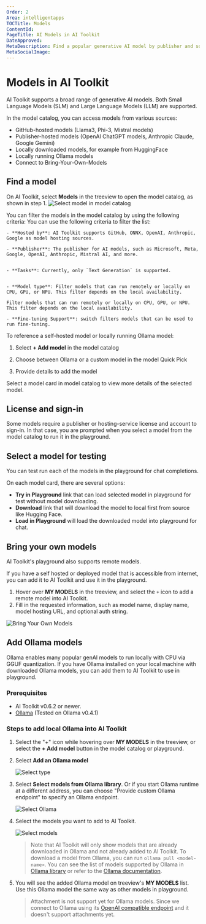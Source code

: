 ```yaml
---
Order: 2
Area: intelligentapps
TOCTitle: Models
ContentId:
PageTitle: AI Models in AI Toolkit
DateApproved:
MetaDescription: Find a popular generative AI model by publisher and source. Bring your own model that is hosted with a URL, or select an Ollama model.
MetaSocialImage:
---
```


# Models in AI Toolkit

AI Toolkit supports a broad range of generative AI models. Both Small Language Models (SLM) and Large Language Models (LLM) are supported.

In the model catalog, you can access models from various sources:

- GitHub-hosted models (Llama3, Phi-3, Mistral models)
- Publisher-hosted models (OpenAI ChatGPT models, Anthropic Claude, Google Gemini)
- Locally downloaded models, for example from HuggingFace
- Locally running Ollama models
- Connect to Bring-Your-Own-Models

## Find a model

On AI Toolkit, select **Models** in the treeview to open the model catalog, as shown in step 1.
![Select model in model catalog](./images/models/model_catalog.png)

You can filter the models in the model catalog by using the following criteria:
    You can use the following criteria to filter the list:
    
    - **Hosted by**: AI Toolkit supports GitHub, ONNX, OpenAI, Anthropic, Google as model hosting sources.

    - **Publisher**: The publisher for AI models, such as Microsoft, Meta, Google, OpenAI, Anthropic, Mistral AI, and more.


    - **Tasks**: Currently, only `Text Generation` is supported.


    - **Model type**: Filter models that can run remotely or locally on CPU, GPU, or NPU. This filter depends on the local availability.

    Filter models that can run remotely or locally on CPU, GPU, or NPU. This filter depends on the local availability.

    - **Fine-tuning Support**: switch filters models that can be used to run fine-tuning.

To reference a self-hosted model or locally running Ollama model:

1. Select **+ Add model** in the model catalog

1. Choose between Ollama or a custom model in the model Quick Pick

1. Provide details to add the model

Select a model card in model catalog to view more details of the selected model.

## License and sign-in

Some models require a publisher or hosting-service license and account to sign-in. In that case, you are prompted when you select a model from the model catalog to run it in the playground.

## Select a model for testing

You can test run each of the models in the playground for chat completions.

On each model card, there are several options:
- **Try in Playground** link that can load selected model in playground for test without model downloading.
- **Download** link that will download the model to local first from source like Hugging Face.
- **Load in Playground** will load the downloaded model into playground for chat.

## Bring your own models

AI Toolkit's playground also supports remote models.

If you have a self hosted or deployed model that is accessible from internet, you can add it to AI Toolkit and use it in the playground.

1. Hover over **MY MODELS** in the treeview, and select the `+` icon to add a remote model into AI Toolkit.
1. Fill in the requested information, such as model name, display name, model hosting URL, and optional auth string.

![Bring Your Own Models](./images/models/byom.png)

## Add Ollama models

Ollama enables many popular genAI models to run locally with CPU via GGUF quantization. If you have Ollama installed on your local machine with downloaded Ollama models, you can add them to AI Toolkit to use in playground.

### Prerequisites

- AI Toolkit v0.6.2 or newer.
- [Ollama](https://ollama.com/download) (Tested on Ollama v0.4.1)

### Steps to add local Ollama into AI Toolkit

1. Select the "+" icon while hovering over **MY MODELS** in the treeview, or select the **+ Add model** button in the model catalog or playground.

1. Select **Add an Ollama model**

    ![Select type](./images/models/select-type.png)

1. Select **Select models from Ollama library**. Or if you start Ollama runtime at a different address, you can choose "Provide custom Ollama endpoint" to specify an Ollama endpoint.

    ![Select Ollama](./images/models/select-ollama.png)

1. Select the models you want to add to AI Toolkit.

    ![Select models](./images/models/select-models.png)

    > Note that AI Toolkit will only show models that are already downloaded in Ollama and not already added to AI Toolkit. To download a model from Ollama, you can run `ollama pull <model-name>`. You can see the list of models supported by Ollama in [Ollama library](https://ollama.com/library) or refer to the [Ollama documentation](https://github.com/ollama/ollama).

1. You will see the added Ollama model on treeview's **MY MODELS** list. Use this Ollama model the same way as other models in playground.

    > Attachment is not support yet for Ollama models. Since we connect to Ollama using its [OpenAI compatible endpoint](https://github.com/ollama/ollama/blob/main/docs/openai.md) and it doesn't support attachments yet.
